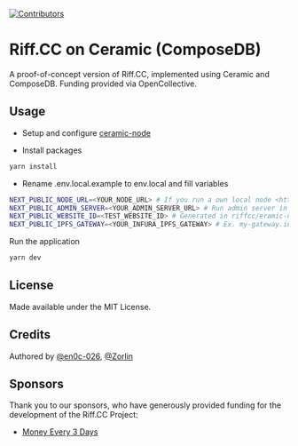 [![Contributors](https://img.shields.io/opencollective/all/riffcc?style=flat-square)](https://opencollective.com/riffcc)

# Riff.CC on Ceramic (ComposeDB)

A proof-of-concept version of Riff.CC, implemented using Ceramic and ComposeDB. Funding provided via OpenCollective.

## Usage

* Setup and configure [ceramic-node](https://github.com/riffcc/ceramic-node)

* Install packages
```bash
yarn install
```

* Rename .env.local.example to env.local and fill variables
```bash
NEXT_PUBLIC_NODE_URL=<YOUR_NODE_URL> # If you run a own local node <http://localhost:7007> , or an external node <http://<SERVER_PUBLIC_IP>:7007>
NEXT_PUBLIC_ADMIN_SERVER=<YOUR_ADMIN_SERVER_URL> # Run admin server in riffcc/eramic-node repository via yarn run admin:server
NEXT_PUBLIC_WEBSITE_ID=<TEST_WEBSITE_ID> # Generated in riffcc/eramic-node repository via yarn run generate:website
NEXT_PUBLIC_IPFS_GATEWAY=<YOUR_INFURA_IPFS_GATEWAY> # Ex. my-gateway.infura-ipfs.io
```

Run the application
```bash
yarn dev
```

## License
Made available under the MIT License.

## Credits
Authored by [@en0c-026](https://github.com/en0c-026), [@Zorlin](https://github.com/Zorlin)

## Sponsors
Thank you to our sponsors, who have generously provided funding for the development of the Riff.CC Project:

* [Money Every 3 Days](http://moneyevery3days.com/)
